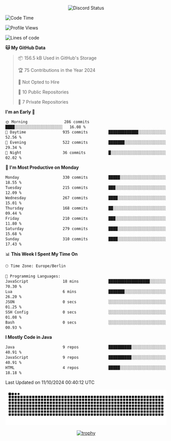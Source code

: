 <!-- Discord Status -->
<p align="center">
  <img src="https://lanyard.cnrad.dev/api/531896089096486922?borderRadius=30px" alt="Discord Status" />
</p>

<!--START_SECTION:waka-->
![Code Time](http://img.shields.io/badge/Code%20Time-935%20hrs%2015%20mins-blue)

![Profile Views](http://img.shields.io/badge/Profile%20Views-0-blue)

![Lines of code](https://img.shields.io/badge/From%20Hello%20World%20I%27ve%20Written-3.9%20million%20lines%20of%20code-blue)

**🐱 My GitHub Data** 

> 📦 156.5 kB Used in GitHub's Storage 
 > 
> 🏆 75 Contributions in the Year 2024
 > 
> 🚫 Not Opted to Hire
 > 
> 📜 10 Public Repositories 
 > 
> 🔑 7 Private Repositories 
 > 
**I'm an Early 🐤** 

```text
🌞 Morning                286 commits         ████░░░░░░░░░░░░░░░░░░░░░   16.08 % 
🌆 Daytime                935 commits         █████████████░░░░░░░░░░░░   52.56 % 
🌃 Evening                522 commits         ███████░░░░░░░░░░░░░░░░░░   29.34 % 
🌙 Night                  36 commits          █░░░░░░░░░░░░░░░░░░░░░░░░   02.02 % 
```
📅 **I'm Most Productive on Monday** 

```text
Monday                   330 commits         █████░░░░░░░░░░░░░░░░░░░░   18.55 % 
Tuesday                  215 commits         ███░░░░░░░░░░░░░░░░░░░░░░   12.09 % 
Wednesday                267 commits         ████░░░░░░░░░░░░░░░░░░░░░   15.01 % 
Thursday                 168 commits         ██░░░░░░░░░░░░░░░░░░░░░░░   09.44 % 
Friday                   210 commits         ███░░░░░░░░░░░░░░░░░░░░░░   11.80 % 
Saturday                 279 commits         ████░░░░░░░░░░░░░░░░░░░░░   15.68 % 
Sunday                   310 commits         ████░░░░░░░░░░░░░░░░░░░░░   17.43 % 
```


📊 **This Week I Spent My Time On** 

```text
🕑︎ Time Zone: Europe/Berlin

💬 Programming Languages: 
JavaScript               18 mins             ██████████████████░░░░░░░   70.30 % 
Lua                      6 mins              ███████░░░░░░░░░░░░░░░░░░   26.20 % 
JSON                     0 secs              ░░░░░░░░░░░░░░░░░░░░░░░░░   01.25 % 
SSH Config               0 secs              ░░░░░░░░░░░░░░░░░░░░░░░░░   01.08 % 
Bash                     0 secs              ░░░░░░░░░░░░░░░░░░░░░░░░░   00.93 % 
```

**I Mostly Code in Java** 

```text
Java                     9 repos             ██████████░░░░░░░░░░░░░░░   40.91 % 
JavaScript               9 repos             ██████████░░░░░░░░░░░░░░░   40.91 % 
HTML                     4 repos             █████░░░░░░░░░░░░░░░░░░░░   18.18 % 
```




 Last Updated on 11/10/2024 00:40:12 UTC
<!--END_SECTION:waka-->

<!-- GitHub Contribution Snake -->
<p align="center">
  <img src="https://raw.githubusercontent.com/vxnsin/vxnsin/output/github-contribution-grid-snake-dark.svg" alt="GitHub Contribution Snake" />
</p>

<!-- GitHub Trophy -->
<p align="center">
  <a href="https://github.com/ryo-ma/github-profile-trophy">
    <img src="https://github-profile-trophy.vercel.app/?username=vxnsin&theme=onedark" alt="trophy" />
  </a>
</p>
